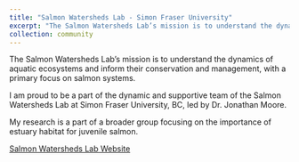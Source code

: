 ```yaml
---
title: "Salmon Watersheds Lab - Simon Fraser University"
excerpt: "The Salmon Watersheds Lab’s mission is to understand the dynamics of aquatic ecosystems and inform their conservation and management, with a primary focus on salmon systems<br/><img src='/images/watersheds.png'>"
collection: community
---
```

The Salmon Watersheds Lab’s mission is to understand the dynamics of aquatic ecosystems and inform their conservation and management, with a primary focus on salmon systems. 

I am proud to be a part of the dynamic and supportive team of the Salmon Watersheds Lab at Simon Fraser University, BC, led by Dr. Jonathan Moore. 

My research is a part of a broader group focusing on the importance of estuary habitat for juvenile salmon.

[Salmon Watersheds Lab Website](https://www.jonwmoore.org/)
